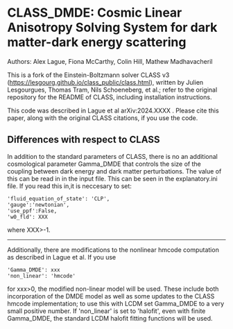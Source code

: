 CLASS_DMDE: Cosmic Linear Anisotropy Solving System for dark matter-dark energy scattering
==============================================

Authors: Alex Lague, Fiona McCarthy, Colin Hill, Mathew Madhavacheril

This is a fork of the Einstein-Boltzmann solver CLASS v3 (https://lesgourg.github.io/class_public/class.html), written by Julien Lesgourgues, Thomas Tram, Nils Schoeneberg, et al.; refer to the original repository for the README of CLASS, including installation instructions.

This code was described in Lague et al arXiv:2024.XXXX . Please cite this paper, along with the original CLASS citations, if you use the code.



Differences with respect to CLASS
-----------------------------------

In addition to the standard parameters of CLASS, there is no an additional cosmological parameter Gamma_DMDE that controls the size of the coupling between dark energy and dark matter perturbations. The value of this can be read in in the input file. This can be seen in the explanatory.ini file. If you read this in,it is neccesary to set:

```
'fluid_equation_of_state': 'CLP',
'gauge':'newtonian',
'use_ppf':False,
'w0_fld': XXX
```
where XXX>-1.

-----------------------------------
Additionally, there are modifications to the nonlinear hmcode computation as described in Lague et al. If you use 

```
'Gamma_DMDE': xxx
'non_linear': 'hmcode'
```
for xxx>0, the modified non-linear model will be used. These include both incorporation of the DMDE model as well as some updates to the CLASS hmcode implementation; to use this with LCDM set Gamma_DMDE to a very small positive number. If 'non_linear' is set to 'halofit', even with finite Gamma_DMDE, the standard LCDM halofit fitting functions will be used. 
 
